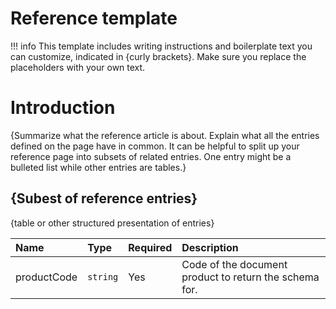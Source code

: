 # Reference template

!!! info
    This template includes writing instructions and boilerplate text you can customize, indicated in {curly brackets}. Make sure you replace the placeholders with your own text.

# Introduction

{Summarize what the reference article is about. Explain what all the entries defined on the page have in common. It can be helpful to split up your reference page into subsets of related entries. One entry might be a bulleted list while other entries are tables.}

## {Subest of reference entries}

{table or other structured presentation of entries}

| Name        | Type    | Required  | Description                                             |
| :---------- | :------ | :-------- | :------------------------------------------------------ |
| productCode | `string`|  Yes      |  Code of the document product to return the schema for. |
